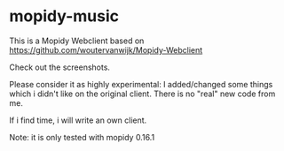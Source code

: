 mopidy-music
============
This is a Mopidy Webclient based on https://github.com/woutervanwijk/Mopidy-Webclient

Check out the screenshots.


Please consider it as highly experimental: I added/changed some things which i didn't like on the original client.
There is no "real" new code from me.

If i find time, i will write an own client.


Note: it is only tested with mopidy 0.16.1
